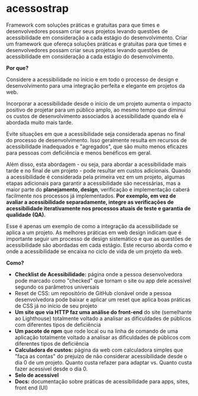 # acessostrap
Framework com soluções práticas e gratuitas para que times e desenvolvedores possam criar seus projetos levando questões de acessibilidade em consideração a cada estágio do desenvolvimento.
Criar um framework que ofereça soluções práticas e gratuitas para que times e desenvolvedores possam criar seus projetos levando questões de acessibilidade  em consideração a cada estágio do desenvolvimento.

**Por que?**

Considere a acessibilidade no início e em todo o processo de design e desenvolvimento para uma integração perfeita e elegante em projetos da web. 

Incorporar a acessibilidade desde o início de um projeto aumenta o impacto positivo de projetar para um público amplo, ao mesmo tempo que diminui os custos de desenvolvimento associados à acessibilidade quando ela é abordada muito mais tarde. 

Evite situações em que a acessibilidade seja considerada apenas no final do processo de desenvolvimento. Isso geralmente resulta em recursos de acessibilidade inadequados e "agregados", que são muito menos eficazes para pessoas com deficiência e menos benéficos em geral.

Além disso, esta abordagem - ou seja, para abordar a acessibilidade mais tarde e no final de um projeto - pode resultar em custos adicionais. Quando a acessibilidade é considerada pela primeira vez em um projeto, algumas etapas adicionais para garantir a acessibilidade são necessárias, mas a maior parte do **planejamento, design**, verificação e implementação caberá facilmente nos processos já implementados. **Por exemplo, em vez de avaliar a acessibilidade separadamente, integre as verificações de acessibilidade iterativamente nos processos atuais de teste e garantia de qualidade (QA).** 

Esse é apenas um exemplo de como a integração da acessibilidade se aplica a um projeto. As melhores práticas em web design indicam que é importante seguir um processo de design sistemático e que as questões de acessibilidade são abordadas em cada estágio. Este recurso aborda como e onde a acessibilidade se encaixa no ciclo de vida de um projeto da web.

**Como?**

- **Checklist de Acessibilidade:** página onde a pessoa desenvolvedora pode marcado como "checked"  que tornam o site ou app dele acessível segundo os parâmetros universais
- Reset de CSS: um repositório de GitHub clonável onde a pessoa desenvolvedora pode baixar e aplicar um reset que aplica boas práticas de CSS já no início de seu projeto
- **Um site que via HTTP faz uma análise do front-end** do site (semelhante ao Lighthouse) totalmente voltado a analisar as dificuldades de públicos com diferentes tipos de deficiência
- **Um pacote de npm** que rode local ou na linha de comando de uma aplicação totalmente voltado a analisar as dificuldades de públicos com diferentes tipos de deficiência
- **Calculadora de custos:** página da web com calculadora simples que "faça as contas" do prejuízo de não considerar acessibilidade desde o dia 0 de um projeto. Quanto custa refazer para adaptar vs. Quanto custa fazer acessível desde o dia 0.
- **Selo de acessível**
- **Docs:** documentação sobre práticas de acessibilidade para apps, sites, front end (UI)
